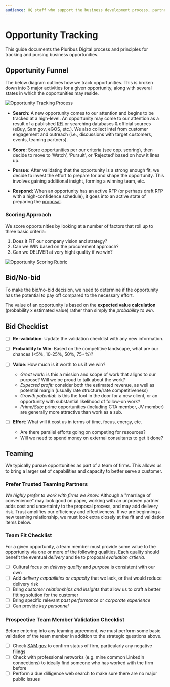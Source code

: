 ```yaml
---
audience: HQ staff who support the business development process, partners or collaborators who seek to understand our process
---
```


# Opportunity Tracking

This guide documents the Pluribus Digital process and principles for tracking and pursing business opportunities.

## Opportunity Funnel

The below diagram outlines how we track opportunities. This is broken down into 3 major activities for a given opportunity, along with several states in which the opportunities may reside.

![Opportunity Tracking Process](https://github.com/user-attachments/assets/7f9f1dd9-0f0c-47e4-aa4c-a2fceca5bd33)


* __Search:__ A new opportunity comes to our attention and begins to be tracked at a high-level. An opportunity may come to our attention as a result of a published [RFI](RFIs.md) or searching databases & official sources (eBuy, Sam.gov, eGOS, etc.). We also collect intel from customer engagement and outreach (i.e., discussions with target customers, events, teaming partners).

* __Score:__ Score opportunities per our criteria (see opp. scoring), then decide to move to ‘Watch’, ‘Pursuit’, or ‘Rejected’ based on how it lines up.

* __Pursue:__ After validating that the opportunity is a strong enough fit, we decide to invest the effort to prepare for and shape the opportunity. This involves gaining additional insight, forming a winning team, etc.

* __Respond:__ When an opportunity has an active RFP (or perhaps draft RFP with a high-confidence schedule), it goes into an active state of preparing the [proposal](proposals.md).

### Scoring Approach

We score opportunities by looking at a number of factors that roll up to three basic criteria:

1. Does it FIT our company vision and strategy?
2. Can we WIN based on the procurement approach?
3. Can we DELIVER at very hight quality if we win?

![Opportunity Scoring Rubric](https://github.com/user-attachments/assets/783a106e-6f2f-4da5-b459-eb1952624f15)

## Bid/No-bid

To make the bid/no-bid decision, we need to determine if the opportunity has the potential to pay off compared to the necessary effort.

The value of an opportunity is based on the __expected value calculation__ (probability x estimated value) rather than simply the _probability to win_.

## Bid Checklist

- [ ] __Re-validation__: Update the validation checklist with any new information.

- [ ] __Probability to Win__: Based on the competitive landscape, what are our chances (<5%, 10-25%, 50%, 75+%)?

- [ ] __Value__: How much is it worth to us if we win?
  - _Great work:_ is this a mission and scope of work that aligns to our purpose? Will we be proud to talk about the work?
  - _Expected profit:_ consider both the estimated revenue, as well as potential margin (usually rate structure/rate competitiveness)
  - _Growth potential:_ is this the foot in the door for a new client, or an opportunity with substantial likelihood of follow-on work?
  - _Prime/Sub:_ prime opportunities (including CTA member, JV member) are generally more attractive than work as a sub.

- [ ] __Effort__: What will it cost us in terms of time, focus, energy, etc.
  - Are there parallel efforts going on competing for resources?
  - Will we need to spend money on external consultants to get it done?

## Teaming

We typically pursue opportunities as part of a team of firms. This allows us to bring a larger set of capabilities and capacity to better serve a customer.

### Prefer Trusted Teaming Partners

_We highly prefer to work with firms we know._ Although a "marriage of convenience" may look good on paper, working with an unproven partner adds cost and uncertainty to the proposal process, and may add delivery risk. Trust amplifies our efficiency and effectiveness. If we are beginning a new teaming relationship, we must look extra closely at the fit and validation items below.

### Team Fit Checklist

For a given opportunity, a team member must provide some value to the opportunity via one or more of the following qualities. Each quality should benefit the eventual _delivery_ and tie to proposal _evaluation crtieria_.

- [ ] Cultural focus on _delivery quality_ and _purpose_ is consistent with our own
- [ ] Add _delivery capabilities or capacity_ that we lack, or that would reduce delivery risk
- [ ] Bring _customer relationships and insights_ that allow us to craft a better fitting solution for the customer
- [ ] Bring specific relevant _past performance_ or _corporate experience_
- [ ] Can provide _key personnel_

### Prospective Team Member Validation Checklist

Before entering into any teaming agreement, we must perform some basic validation of the team member in addition to the strategic questions above.

- [ ] Check [SAM.gov](https://www.sam.gov) to confirm status of firm, particularly any negative filings
- [ ] Check with professional networks (e.g. mine common LinkedIn connections) to ideally find someone who has worked with the firm before
- [ ] Perform a due dilligence web search to make sure there are no major public issues
